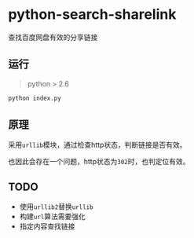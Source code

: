 # python-search-sharelink

查找百度网盘有效的分享链接

## 运行

> python > 2.6

``` python
python index.py
```

## 原理

采用`urllib`模块，通过检查http状态，判断链接是否有效。

也因此会存在一个问题，http状态为`302`时，也判定位有效。

## TODO

- 使用`urllib2`替换`urllib`
- 构建`url`算法需要强化
- 指定内容查找链接

